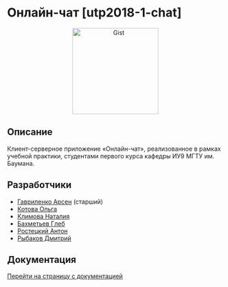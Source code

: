 # Онлайн-чат [utp2018-1-chat]

<div align="center">
   <a href="https://github.com/webpack/webpack">
     <img width="200" src="https://image.ibb.co/nfm5vK/logo_full_black_blue.jpg" alt="Gist">
  </a>
</div>

## Описание
Клиент-серверное приложение «Онлайн-чат», реализованное в рамках учебной практики, студентами первого курса кафедры ИУ9 МГТУ им. Баумана.

## Разработчики
* [Гавриленко Арсен](https://github.com/senya-g) (старший)
* [Котова Ольга](https://github.com/volhamster)
* [Климова Наталия](https://github.com/tataklim)
* [Бахметьев Глеб](https://github.com/sk8bored)
* [Ростецкий Антон](https://github.com/AntonRostetskiy)
* [Рыбаков Дмитрий](https://github.com/bulletmys)

## Документация

[Перейти на страницу с документацией](https://bmstu-iu9.github.io/utp2018-1-chat)
